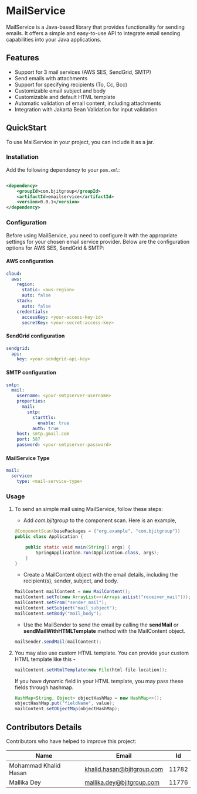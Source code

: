 # MailService

MailService is a Java-based library that provides functionality for sending emails. It offers a simple and easy-to-use API to integrate email sending capabilities into your Java applications.

## Features

- Support for 3 mail services (AWS SES, SendGrid, SMTP)
- Send emails with attachments
- Support for specifying recipients (To, Cc, Bcc)
- Customizable email subject and body
- Customizable and default HTML template
- Automatic validation of email content, including attachments
- Integration with Jakarta Bean Validation for input validation

## QuickStart

To use MailService in your project, you can include it as a jar.

### Installation

Add the following dependency to your `pom.xml`:


```xml

<dependency>
    <groupId>com.bjitgroup</groupId>
    <artifactId>emailservice</artifactId>
    <version>0.0.1</version>
</dependency>

```

### Configuration
Before using MailService, you need to configure it with the appropriate settings for your chosen email service provider. Below are the configuration options for AWS SES, SendGrid & SMTP:

#### AWS configuration

```yml
cloud:
  aws:
    region:
      static: <aws-region>
      auto: false
    stack:
      auto: false
    credentials:
      accessKey: <your-access-key-id>
      secretKey: <your-secret-access-key>
```

#### SendGrid configuration

```yml
sendgrid:
  api:
    key: <your-sendgrid-api-key>
```

#### SMTP configuration

```yml
smtp:
  mail:
    username: <your-smtpserver-username>
    properties:
      mail:
        smtp:
          starttls:
            enable: true
          auth: true
    host: smtp.gmail.com
    port: 587
    password: <your-smtpserver-password>
```

#### MailService Type

```yml
mail:
  service:
    type: <mail-service-type>
```

### Usage
1. To send an simple mail using MailService, follow these steps:
   - Add _com.bjitgroup_ to the component scan. Here is an example,
    ```java
    @ComponentScan(basePackages = {"org.example", "com.bjitgroup"})
    public class Application {

        public static void main(String[] args) {
            SpringApplication.run(Application.class, args);
        }
    }
    ```

   - Create a MailContent object with the email details, including the recipient(s), sender, subject, and body.

    ```java
    MailContent mailContent = new MailContent();
    mailContent.setTo(new ArrayList<>(Arrays.asList("receiver_mail")));
    mailContent.setFrom("sender_mail");
    mailContent.setSubject("mail_subject");
    mailContent.setBody("mail_body");
    ```
   - Use the MailSender to send the email by calling the **sendMail** or **sendMailWithHTMLTemplate** method with the MailContent object.

    ```java
    mailSender.sendMail(mailContent);
    ```
2. You may also use custom HTML template. You can provide your custom HTML template like this -
    ```java
    mailContent.setHtmlTemplate(new File(html-file-location));
    ```
    If you have dynamic field in your HTML template, you may pass these fields through hashmap.
    ```java
    HashMap<String, Object> objectHashMap = new HashMap<>();
    objectHashMap.put("fieldName", value);
    mailContent.setObjectMap(objectHashMap);
    ```
## Contributors Details

Contributors who have helped to improve this project:

| Name          | Email           | Id           |
| ------------- | --------------- | --------------- |
| Mohammad Khalid Hasan |  khalid.hasan@bjitgroup.com|  11782   |
| Mallika Dey |  mallika.dey@bjitgroup.com | 11776   |

